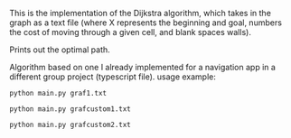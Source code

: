 This is the implementation of the Dijkstra algorithm, which takes in the graph as a text file (where X represents the beginning and goal, numbers the cost of moving through a given cell, and blank spaces walls).

Prints out the optimal path.

Algorithm based on one I already implemented for a navigation app in a different group project (typescript file).
usage example:
```shell
python main.py graf1.txt
```

```shell
python main.py grafcustom1.txt
```

```shell
python main.py grafcustom2.txt
```
